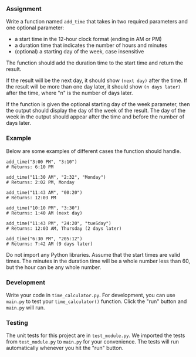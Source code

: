 ### Assignment

Write a function named `add_time` that takes in two required parameters and one optional parameter:
 * a start time in the 12-hour clock format (ending in AM or PM)
 * a duration time that indicates the number of hours and minutes
 * (optional) a starting day of the week, case insensitive

The function should add the duration time to the start time and return the result.

If the result will be the next day, it should show `(next day)` after the time. If the result will be more than one day later,
it should show `(n days later)` after the time, where "n" is the number of days later.

If the function is given the optional starting day of the week parameter, then the output should display the day of the week of the result.
The day of the week in the output should appear after the time and before the number of days later.

### Example

Below are some examples of different cases the function should handle.
```
add_time("3:00 PM", "3:10")
# Returns: 6:10 PM

add_time("11:30 AM", "2:32", "Monday")
# Returns: 2:02 PM, Monday

add_time("11:43 AM", "00:20")
# Returns: 12:03 PM

add_time("10:10 PM", "3:30")
# Returns: 1:40 AM (next day)

add_time("11:43 PM", "24:20", "tueSday")
# Returns: 12:03 AM, Thursday (2 days later)

add_time("6:30 PM", "205:12")
# Returns: 7:42 AM (9 days later)
```

Do not import any Python libraries. Assume that the start times are valid times. The minutes in the duration time will be a whole
number less than 60, but the hour can be any whole number.

### Development

Write your code in `time_calculator.py`. For development, you can use `main.py` to test your `time_calculator()` function. Click the "run" button
and `main.py` will run.

### Testing

The unit tests for this project are in `test_module.py`. We imported the tests from `test_module.py` to `main.py` for your convenience.
The tests will run automatically whenever you hit the "run" button.

